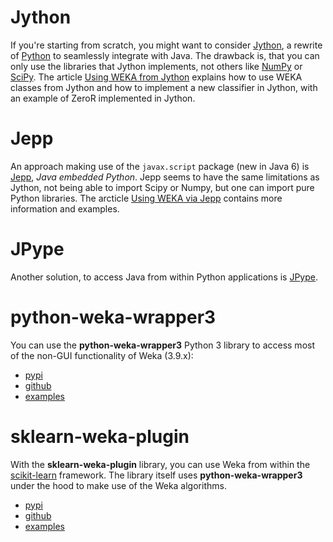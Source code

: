 
# Jython
If you're starting from scratch, you might want to consider [Jython](http://www.jython.org/), a rewrite of [Python](http://www.python.org/) to seamlessly integrate with Java. The drawback is, that you can only use the libraries that Jython implements, not others like [NumPy](http://numpy.scipy.org/) or [SciPy](http://www.scipy.org/). The article [Using WEKA from Jython](../using_weka_from_jython.md) explains how to use WEKA classes from Jython and how to implement a new classifier in Jython, with an example of ZeroR implemented in Jython.

# Jepp
An approach making use of the `javax.script` package (new in Java 6) is [Jepp](http://jepp.sourceforge.net/), *Java embedded Python*. Jepp seems to have the same limitations as Jython, not being able to import Scipy or Numpy, but one can import pure Python libraries. The arcticle [Using WEKA via Jepp](../using_weka_via_jepp.md) contains more information and examples.

# JPype
Another solution, to access Java from within Python applications is [JPype](http://jpype.sourceforge.net/).

# python-weka-wrapper3
You can use the **python-weka-wrapper3** Python 3 library to access most of the non-GUI functionality of Weka (3.9.x):

* [pypi](https://pypi.python.org/pypi/python-weka-wrapper3) 
* [github](https://github.com/fracpete/python-weka-wrapper3) 
* [examples](https://github.com/fracpete/python-weka-wrapper3-examples) 

# sklearn-weka-plugin
With the **sklearn-weka-plugin** library, you can use Weka from within the [scikit-learn](https://scikit-learn.org/) framework. The library itself uses **python-weka-wrapper3** under the hood to make use of the Weka algorithms.

* [pypi](https://pypi.python.org/pypi/sklearn-weka-plugin) 
* [github](https://github.com/fracpete/sklearn-weka-plugin) 
* [examples](https://github.com/fracpete/sklearn-weka-plugin-examples)
